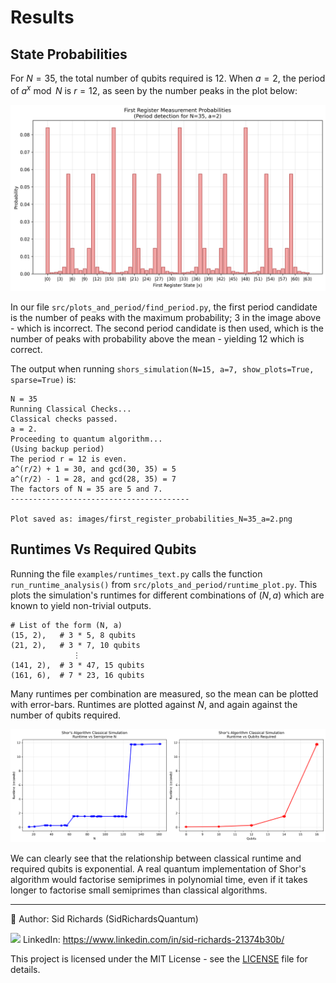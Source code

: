 # Results

## State Probabilities

For $N=35$, the total number of qubits required is $12$.
When $a=2$, the period of $a^x \bmod N$ is $r=12$, as seen by the number peaks in the plot below:

![N=35, a=2](images/first_register_probabilities_N=35_a=2.png)

In our file ```src/plots_and_period/find_period.py```, the first period candidate is the number of peaks with the maximum probability; $3$ in the image above - which is incorrect.
The second period candidate is then used, which is the number of peaks with probability above the mean - yielding $12$ which is correct.

The output when running ```shors_simulation(N=15, a=7, show_plots=True, sparse=True)``` is:
```
N = 35
Running Classical Checks...
Classical checks passed.
a = 2.
Proceeding to quantum algorithm...
(Using backup period)
The period r = 12 is even.
a^(r/2) + 1 = 30, and gcd(30, 35) = 5
a^(r/2) - 1 = 28, and gcd(28, 35) = 7
The factors of N = 35 are 5 and 7.
----------------------------------------

Plot saved as: images/first_register_probabilities_N=35_a=2.png
```

## Runtimes Vs Required Qubits

Running the file ```examples/runtimes_text.py``` calls the function ```run_runtime_analysis()``` from ```src/plots_and_period/runtime_plot.py```.
This plots the simulation's runtimes for different combinations of $(N, a)$ which are known to yield non-trivial outputs.
```
# List of the form (N, a)
(15, 2),   # 3 * 5, 8 qubits
(21, 2),   # 3 * 7, 10 qubits
              ⋮
(141, 2),  # 3 * 47, 15 qubits
(161, 6),  # 7 * 23, 16 qubits
```
Many runtimes per combination are measured, so the mean can be plotted with error-bars.
Runtimes are plotted against $N$, and again against the number of qubits required.

![Runtimes](images/runtime_vs_qubit_sparse_True_repeats_3.png)

We can clearly see that the relationship between classical runtime and required qubits is exponential.
A real quantum implementation of Shor's algorithm would factorise semiprimes in polynomial time, even if it takes longer to factorise small semiprimes than classical algorithms.

---

📘 Author: Sid Richards (SidRichardsQuantum)

<img src="https://cdn.jsdelivr.net/gh/devicons/devicon/icons/linkedin/linkedin-original.svg" width="20" /> LinkedIn: https://www.linkedin.com/in/sid-richards-21374b30b/

This project is licensed under the MIT License - see the [LICENSE](LICENSE) file for details.
